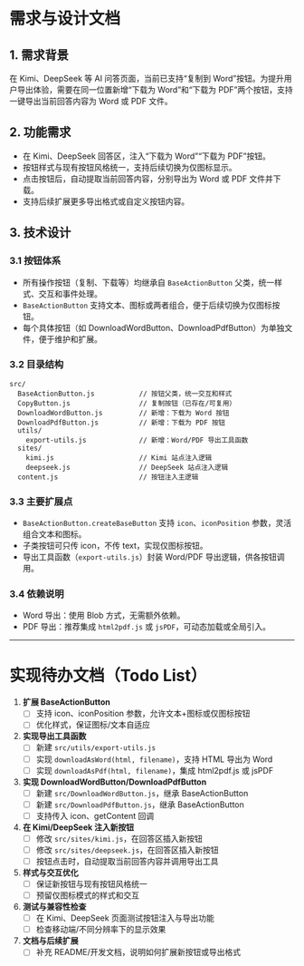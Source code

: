 # 需求与设计文档

## 1. 需求背景

在 Kimi、DeepSeek 等 AI 问答页面，当前已支持“复制到 Word”按钮。为提升用户导出体验，需要在同一位置新增“下载为 Word”和“下载为 PDF”两个按钮，支持一键导出当前回答内容为 Word 或 PDF 文件。

## 2. 功能需求

- 在 Kimi、DeepSeek 回答区，注入“下载为 Word”“下载为 PDF”按钮。
- 按钮样式与现有按钮风格统一，支持后续切换为仅图标显示。
- 点击按钮后，自动提取当前回答内容，分别导出为 Word 或 PDF 文件并下载。
- 支持后续扩展更多导出格式或自定义按钮内容。

## 3. 技术设计

### 3.1 按钮体系

- 所有操作按钮（复制、下载等）均继承自 `BaseActionButton` 父类，统一样式、交互和事件处理。
- `BaseActionButton` 支持文本、图标或两者组合，便于后续切换为仅图标按钮。
- 每个具体按钮（如 DownloadWordButton、DownloadPdfButton）为单独文件，便于维护和扩展。

### 3.2 目录结构

```
src/
  BaseActionButton.js           // 按钮父类，统一交互和样式
  CopyButton.js                 // 复制按钮（已存在/可复用）
  DownloadWordButton.js         // 新增：下载为 Word 按钮
  DownloadPdfButton.js          // 新增：下载为 PDF 按钮
  utils/
    export-utils.js             // 新增：Word/PDF 导出工具函数
  sites/
    kimi.js                     // Kimi 站点注入逻辑
    deepseek.js                 // DeepSeek 站点注入逻辑
  content.js                    // 按钮注入主逻辑
```

### 3.3 主要扩展点

- `BaseActionButton.createBaseButton` 支持 `icon`、`iconPosition` 参数，灵活组合文本和图标。
- 子类按钮可只传 icon，不传 text，实现仅图标按钮。
- 导出工具函数（`export-utils.js`）封装 Word/PDF 导出逻辑，供各按钮调用。

### 3.4 依赖说明

- Word 导出：使用 Blob 方式，无需额外依赖。
- PDF 导出：推荐集成 `html2pdf.js` 或 `jsPDF`，可动态加载或全局引入。

---

# 实现待办文档（Todo List）

1. **扩展 BaseActionButton**
   - [ ] 支持 icon、iconPosition 参数，允许文本+图标或仅图标按钮
   - [ ] 优化样式，保证图标/文本自适应

2. **实现导出工具函数**
   - [ ] 新建 `src/utils/export-utils.js`
   - [ ] 实现 `downloadAsWord(html, filename)`，支持 HTML 导出为 Word
   - [ ] 实现 `downloadAsPdf(html, filename)`，集成 html2pdf.js 或 jsPDF

3. **实现 DownloadWordButton/DownloadPdfButton**
   - [ ] 新建 `src/DownloadWordButton.js`，继承 BaseActionButton
   - [ ] 新建 `src/DownloadPdfButton.js`，继承 BaseActionButton
   - [ ] 支持传入 icon、getContent 回调

4. **在 Kimi/DeepSeek 注入新按钮**
   - [ ] 修改 `src/sites/kimi.js`，在回答区插入新按钮
   - [ ] 修改 `src/sites/deepseek.js`，在回答区插入新按钮
   - [ ] 按钮点击时，自动提取当前回答内容并调用导出工具

5. **样式与交互优化**
   - [ ] 保证新按钮与现有按钮风格统一
   - [ ] 预留仅图标模式的样式和交互

6. **测试与兼容性检查**
   - [ ] 在 Kimi、DeepSeek 页面测试按钮注入与导出功能
   - [ ] 检查移动端/不同分辨率下的显示效果

7. **文档与后续扩展**
   - [ ] 补充 README/开发文档，说明如何扩展新按钮或导出格式 